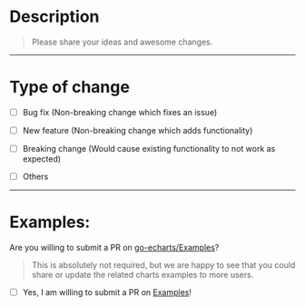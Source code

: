 

<!-- Thanks for you contribution !!! -->

# Description
> Please share your ideas and awesome changes.  


<!-- Please include a summary of the change or which issue is fixed. Please also include relevant motivation and context.
List any dependencies/documents that are required for this change is a plus.

Fixes # (issue)
-->

---
# Type of change

- [ ] Bug fix (Non-breaking change which fixes an issue)
- [ ] New feature (Non-breaking change which adds functionality)
- [ ] Breaking change (Would cause existing functionality to not work as expected)
- [ ] Others


---
# Examples:
Are you willing to submit a PR on [go-echarts/Examples](https://github.com/codeindex2937/examples)?
> This is absolutely not required, but we are happy to see that you could share or update the related
charts examples to more users.

- [ ] Yes, I am willing to submit a PR on [Examples](https://github.com/codeindex2937/examples)!

<!-- The related PRs in Example : -->

